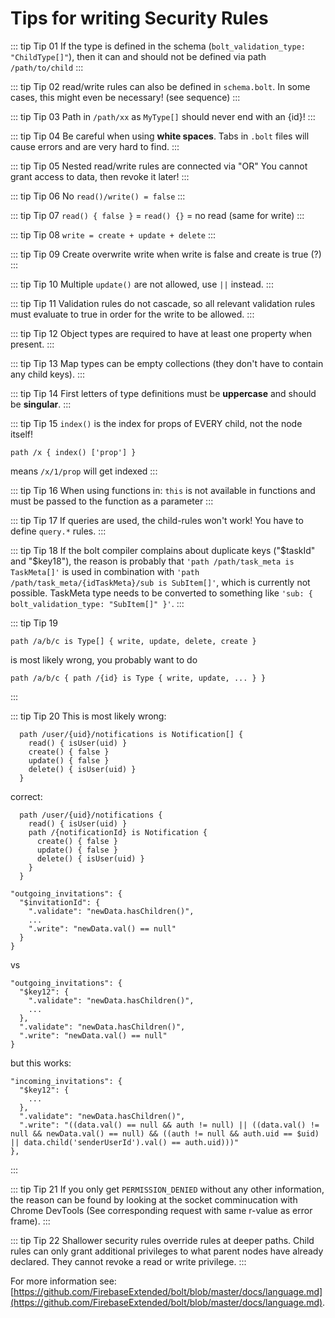 # Tips for writing Security Rules

::: tip Tip 01
If the type is defined in the schema (`bolt_validation_type: "ChildType[]"`),
then it can and should not be defined via path `/path/to/child`
:::

::: tip Tip 02
read/write rules can also be defined in `schema.bolt`.
In some cases, this might even be necessary! (see sequence)
:::

::: tip Tip 03
Path in `/path/xx` as `MyType[]` should never end with an {id}!
:::

::: tip Tip 04
Be careful when using **white spaces**. Tabs in `.bolt` files will cause errors and are very hard to find.
:::

::: tip Tip 05
Nested read/write rules are connected via "OR"
You cannot grant access to data, then revoke it later!
:::

::: tip Tip 06
No `read()/write() = false`
:::

::: tip Tip 07
`read() { false }` = `read() {}` = no read (same for write)
:::

::: tip Tip 08
`write = create + update + delete`
:::

::: tip Tip 09
Create overwrite write when write is false and create is true (?)
:::

::: tip Tip 10
Multiple `update()` are not allowed, use `||` instead.
:::

::: tip Tip 11
Validation rules do not cascade, so all relevant validation rules must evaluate
  to true in order for the write to be allowed.
:::

::: tip Tip 12
Object types are required to have at least one property when present.
:::

::: tip Tip 13
Map types can be empty collections (they don't have to contain any child keys).
:::

::: tip Tip 14
First letters of type definitions must be **uppercase** and should be **singular**.
:::

::: tip Tip 15
`index()` is the index for props of EVERY child, not the node itself!
```
path /x { index() ['prop'] }
```
means `/x/1/prop` will get indexed
:::

::: tip Tip 16
When using functions in:
`this` is not available in functions and must be passed to the function as a parameter
:::

::: tip Tip 17
If queries are used, the child-rules won't work! You have to define
`query.*` rules. <!-- (see sequence) -->
:::

::: tip Tip 18
If the bolt compiler complains about duplicate keys ("$taskId" and "$key18"),
the reason is probably that
`'path /path/task_meta is TaskMeta[]'` is used in combination with
`'path /path/task_meta/{idTaskMeta}/sub is SubItem[]'`, which is currently
not possible. TaskMeta type needs to be converted to something like
`'sub: { bolt_validation_type: "SubItem[]" }'`.
:::

::: tip Tip 19
```
path /a/b/c is Type[] { write, update, delete, create }
```
is most likely wrong,
you probably want to do
```
path /a/b/c { path /{id} is Type { write, update, ... } }
```
:::

::: tip Tip 20
This is most likely wrong:

```
  path /user/{uid}/notifications is Notification[] {
    read() { isUser(uid) }
    create() { false }
    update() { false }
    delete() { isUser(uid) }
  }
```
  correct:
```
  path /user/{uid}/notifications {
    read() { isUser(uid) }
    path /{notificationId} is Notification {
      create() { false }
      update() { false }
      delete() { isUser(uid) }
    }
  }
```

```
"outgoing_invitations": {
  "$invitationId": {
    ".validate": "newData.hasChildren()",
    ...
    ".write": "newData.val() == null"
  }
}
```

vs

```
"outgoing_invitations": {
  "$key12": {
    ".validate": "newData.hasChildren()",
    ...
  },
  ".validate": "newData.hasChildren()",
  ".write": "newData.val() == null"
}
```

but this works:

```
"incoming_invitations": {
  "$key12": {
    ...
  },
  ".validate": "newData.hasChildren()",
  ".write": "((data.val() == null && auth != null) || ((data.val() != null && newData.val() == null) && ((auth != null && auth.uid == $uid) || data.child('senderUserId').val() == auth.uid)))"
},
```
:::

::: tip Tip 21
If you only get `PERMISSION_DENIED` without any other information,
the reason can be found by looking at the socket comminucation with
Chrome DevTools (See corresponding request with same r-value as error frame).
:::

::: tip Tip 22
Shallower security rules override rules at deeper paths. Child rules can only grant
additional privileges to what parent nodes have already declared. They cannot revoke a
read or write privilege.
:::

For more information see: [https://github.com/FirebaseExtended/bolt/blob/master/docs/language.md](https://github.com/FirebaseExtended/bolt/blob/master/docs/language.md).
